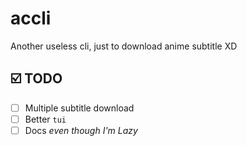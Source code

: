 # accli

Another useless cli, just to download anime subtitle XD

## ☑️ TODO

- [ ] Multiple subtitle download
- [ ] Better `tui`
- [ ] Docs _even though I'm Lazy_
